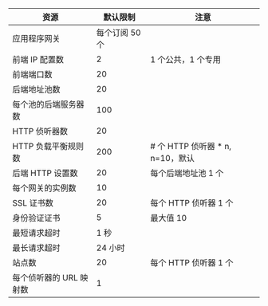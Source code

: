 | 资源 | 默认限制 | 注意 |
| --- | --- | --- |
| 应用程序网关 |每个订阅 50 个 | |
| 前端 IP 配置数 |2 |1 个公共，1 个专用 |
| 前端端口数 |20 | |
| 后端地址池数 |20 | |
| 每个池的后端服务器数 |100 | |
| HTTP 侦听器数 |20 | |
| HTTP 负载平衡规则数 |200 |# 个 HTTP 侦听器 * n, n=10，默认 |
| 后端 HTTP 设置数 |20 |每个后端地址池 1 个 |
| 每个网关的实例数 |10 | |
| SSL 证书数 |20 |每个 HTTP 侦听器 1 个 |
| 身份验证证书 |5 | 最大值 10 |
| 最短请求超时 |1 秒 | |
| 最长请求超时 |24 小时 | |
| 站点数 |20 |每个 HTTP 侦听器 1 个 |
| 每个侦听器的 URL 映射数 |1 | |

